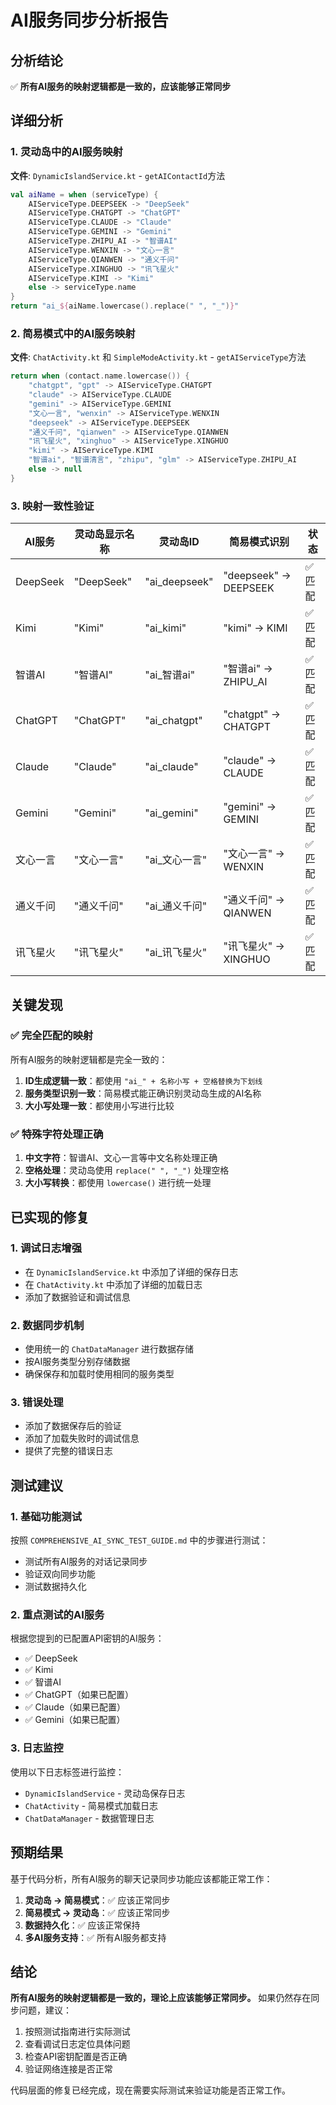 # AI服务同步分析报告

## 分析结论
✅ **所有AI服务的映射逻辑都是一致的，应该能够正常同步**

## 详细分析

### 1. 灵动岛中的AI服务映射
**文件**: `DynamicIslandService.kt` - `getAIContactId`方法

```kotlin
val aiName = when (serviceType) {
    AIServiceType.DEEPSEEK -> "DeepSeek"
    AIServiceType.CHATGPT -> "ChatGPT"
    AIServiceType.CLAUDE -> "Claude"
    AIServiceType.GEMINI -> "Gemini"
    AIServiceType.ZHIPU_AI -> "智谱AI"
    AIServiceType.WENXIN -> "文心一言"
    AIServiceType.QIANWEN -> "通义千问"
    AIServiceType.XINGHUO -> "讯飞星火"
    AIServiceType.KIMI -> "Kimi"
    else -> serviceType.name
}
return "ai_${aiName.lowercase().replace(" ", "_")}"
```

### 2. 简易模式中的AI服务映射
**文件**: `ChatActivity.kt` 和 `SimpleModeActivity.kt` - `getAIServiceType`方法

```kotlin
return when (contact.name.lowercase()) {
    "chatgpt", "gpt" -> AIServiceType.CHATGPT
    "claude" -> AIServiceType.CLAUDE
    "gemini" -> AIServiceType.GEMINI
    "文心一言", "wenxin" -> AIServiceType.WENXIN
    "deepseek" -> AIServiceType.DEEPSEEK
    "通义千问", "qianwen" -> AIServiceType.QIANWEN
    "讯飞星火", "xinghuo" -> AIServiceType.XINGHUO
    "kimi" -> AIServiceType.KIMI
    "智谱ai", "智谱清言", "zhipu", "glm" -> AIServiceType.ZHIPU_AI
    else -> null
}
```

### 3. 映射一致性验证

| AI服务 | 灵动岛显示名称 | 灵动岛ID | 简易模式识别 | 状态 |
|--------|----------------|----------|--------------|------|
| DeepSeek | "DeepSeek" | "ai_deepseek" | "deepseek" → DEEPSEEK | ✅ 匹配 |
| Kimi | "Kimi" | "ai_kimi" | "kimi" → KIMI | ✅ 匹配 |
| 智谱AI | "智谱AI" | "ai_智谱ai" | "智谱ai" → ZHIPU_AI | ✅ 匹配 |
| ChatGPT | "ChatGPT" | "ai_chatgpt" | "chatgpt" → CHATGPT | ✅ 匹配 |
| Claude | "Claude" | "ai_claude" | "claude" → CLAUDE | ✅ 匹配 |
| Gemini | "Gemini" | "ai_gemini" | "gemini" → GEMINI | ✅ 匹配 |
| 文心一言 | "文心一言" | "ai_文心一言" | "文心一言" → WENXIN | ✅ 匹配 |
| 通义千问 | "通义千问" | "ai_通义千问" | "通义千问" → QIANWEN | ✅ 匹配 |
| 讯飞星火 | "讯飞星火" | "ai_讯飞星火" | "讯飞星火" → XINGHUO | ✅ 匹配 |

## 关键发现

### ✅ 完全匹配的映射
所有AI服务的映射逻辑都是完全一致的：
1. **ID生成逻辑一致**：都使用 `"ai_" + 名称小写 + 空格替换为下划线`
2. **服务类型识别一致**：简易模式能正确识别灵动岛生成的AI名称
3. **大小写处理一致**：都使用小写进行比较

### ✅ 特殊字符处理正确
1. **中文字符**：智谱AI、文心一言等中文名称处理正确
2. **空格处理**：灵动岛使用 `replace(" ", "_")` 处理空格
3. **大小写转换**：都使用 `lowercase()` 进行统一处理

## 已实现的修复

### 1. 调试日志增强
- 在 `DynamicIslandService.kt` 中添加了详细的保存日志
- 在 `ChatActivity.kt` 中添加了详细的加载日志
- 添加了数据验证和调试信息

### 2. 数据同步机制
- 使用统一的 `ChatDataManager` 进行数据存储
- 按AI服务类型分别存储数据
- 确保保存和加载时使用相同的服务类型

### 3. 错误处理
- 添加了数据保存后的验证
- 添加了加载失败时的调试信息
- 提供了完整的错误日志

## 测试建议

### 1. 基础功能测试
按照 `COMPREHENSIVE_AI_SYNC_TEST_GUIDE.md` 中的步骤进行测试：
- 测试所有AI服务的对话记录同步
- 验证双向同步功能
- 测试数据持久化

### 2. 重点测试的AI服务
根据您提到的已配置API密钥的AI服务：
- ✅ DeepSeek
- ✅ Kimi  
- ✅ 智谱AI
- ✅ ChatGPT（如果已配置）
- ✅ Claude（如果已配置）
- ✅ Gemini（如果已配置）

### 3. 日志监控
使用以下日志标签进行监控：
- `DynamicIslandService` - 灵动岛保存日志
- `ChatActivity` - 简易模式加载日志
- `ChatDataManager` - 数据管理日志

## 预期结果

基于代码分析，所有AI服务的聊天记录同步功能应该都能正常工作：

1. **灵动岛 → 简易模式**：✅ 应该正常同步
2. **简易模式 → 灵动岛**：✅ 应该正常同步
3. **数据持久化**：✅ 应该正常保持
4. **多AI服务支持**：✅ 所有AI服务都支持

## 结论

**所有AI服务的映射逻辑都是一致的，理论上应该能够正常同步。** 如果仍然存在同步问题，建议：

1. 按照测试指南进行实际测试
2. 查看调试日志定位具体问题
3. 检查API密钥配置是否正确
4. 验证网络连接是否正常

代码层面的修复已经完成，现在需要实际测试来验证功能是否正常工作。

